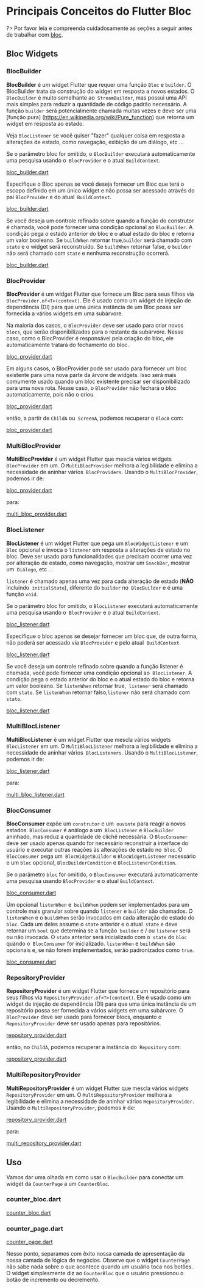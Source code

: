 # Principais Conceitos do Flutter Bloc

?> Por favor leia e compreenda cuidadosamente as seções a seguir antes de trabalhar com [bloc](https://pub.dev/packages/flutter_true_bloc).

## Bloc Widgets

### BlocBuilder

**BlocBuilder** é um widget Flutter que requer uma função `Bloc` e `builder`. O BlocBuilder trata da construção do widget em resposta a novos estados. O `BlocBuilder` é muito semelhante ao` StreamBuilder`, mas possui uma API mais simples para reduzir a quantidade de código padrão necessário. A função `builder` será potencialmente chamada muitas vezes e deve ser uma [função pura] (https://en.wikipedia.org/wiki/Pure_function) que retorna um widget em resposta ao estado.

Veja `BlocListener` se você quiser "fazer" qualquer coisa em resposta a alterações de estado, como navegação, exibição de um diálogo, etc ...

Se o parâmetro bloc for omitido, o `BlocBuilder` executará automaticamente uma pesquisa usando o` BlocProvider` e o atual `BuildContext`.

[bloc_builder.dart](../_snippets/flutter_bloc_core_concepts/bloc_builder.dart.md ':include')

Especifique o Bloc apenas se você deseja fornecer um Bloc que terá o escopo definido em um único widget e não possa ser acessado através do pai `BlocProvider` e do atual` BuildContext`.

[bloc_builder.dart](../_snippets/flutter_bloc_core_concepts/bloc_builder_explicit_bloc.dart.md ':include')

Se você deseja um controle refinado sobre quando a função do construtor é chamada, você pode fornecer uma condição opcional ao `BlocBuilder`. A condição pega o estado anterior do bloc e o atual estado do bloc e retorna um valor booleano. Se `buildWhen` retornar true,`builder` será chamado com `state` e o widget será reconstruído. Se `buildWhen` retornar false, o `builder` não será chamado com `state` e nenhuma reconstrução ocorrerá.

[bloc_builder.dart](../_snippets/flutter_bloc_core_concepts/bloc_builder_condition.dart.md ':include')

### BlocProvider

**BlocProvider** é um widget Flutter que fornece um Bloc para seus filhos via `BlocProvider.of<T>(context)`. Ele é usado como um widget de injeção de dependência (DI) para que uma única instância de um Bloc possa ser fornecida a vários widgets em uma subárvore.

Na maioria dos casos, o `BlocProvider` deve ser usado para criar novos `blocs`, que serão disponibilizados para o restante da subárvore. Nesse caso, como o BlocProvider é responsável pela criação do bloc, ele automaticamente tratará do fechamento do bloc.

[bloc_provider.dart](../_snippets/flutter_bloc_core_concepts/bloc_provider.dart.md ':include')

Em alguns casos, o BlocProvider pode ser usado para fornecer um bloc existente para uma nova parte da árvore de widgets. Isso será mais comumente usado quando um bloc existente precisar ser disponibilizado para uma nova rota. Nesse caso, o `BlocProvider` não fechará o bloc automaticamente, pois não o criou.

[bloc_provider.dart](../_snippets/flutter_bloc_core_concepts/bloc_provider_value.dart.md ':include')

então, a partir de `ChildA` ou` ScreenA`, podemos recuperar o `BlocA` com:

[bloc_provider.dart](../_snippets/flutter_bloc_core_concepts/bloc_provider_lookup.dart.md ':include')

### MultiBlocProvider

**MultiBlocProvider** é um widget Flutter que mescla vários widgets `BlocProvider` em um.
O `MultiBlocProvider` melhora a legibilidade e elimina a necessidade de aninhar vários` BlocProviders`.
Usando o `MultiBlocProvider`, podemos ir de:

[bloc_provider.dart](../_snippets/flutter_bloc_core_concepts/nested_bloc_provider.dart.md ':include')

para:

[multi_bloc_provider.dart](../_snippets/flutter_bloc_core_concepts/multi_bloc_provider.dart.md ':include')

### BlocListener

**BlocListener** é um widget Flutter que pega um `BlocWidgetListener` e um `Bloc` opcional e invoca o `listener` em resposta a alterações de estado no bloc. Deve ser usado para funcionalidades que precisam ocorrer uma vez por alteração de estado, como navegação, mostrar um `SnackBar`, mostrar um` Diálogo`, etc ...

`listener` é chamado apenas uma vez para cada alteração de estado (**NÃO** incluindo` initialState`), diferente do `builder` no` BlocBuilder` e é uma função `void`.

Se o parâmetro bloc for omitido, o `BlocListener` executará automaticamente uma pesquisa usando o` BlocProvider` e o atual `BuildContext`.

[bloc_listener.dart](../_snippets/flutter_bloc_core_concepts/bloc_listener.dart.md ':include')

Especifique o bloc apenas se desejar fornecer um bloc que, de outra forma, não poderá ser acessado via `BlocProvider` e pelo atual` BuildContext`.

[bloc_listener.dart](../_snippets/flutter_bloc_core_concepts/bloc_listener_explicit_bloc.dart.md ':include')

Se você deseja um controle refinado sobre quando a função listener é chamada, você pode fornecer uma condição opcional ao` BlocListener`. A condição pega o estado anterior do bloc e o atual estado do bloc e retorna um valor booleano. Se `listenWhen` retornar true,` listener` será chamado com `state`. Se `listenWhen` retornar falso,`listener` não será chamado com `state`.

[bloc_listener.dart](../_snippets/flutter_bloc_core_concepts/bloc_listener_condition.dart.md ':include')

### MultiBlocListener

**MultiBlocListener** é um widget Flutter que mescla vários widgets `BlocListener` em um.
O `MultiBlocListener` melhora a legibilidade e elimina a necessidade de aninhar vários` BlocListeners`.
Usando o `MultiBlocListener`, podemos ir de:

[bloc_listener.dart](../_snippets/flutter_bloc_core_concepts/nested_bloc_listener.dart.md ':include')

para:

[multi_bloc_listener.dart](../_snippets/flutter_bloc_core_concepts/multi_bloc_listener.dart.md ':include')

### BlocConsumer

**BlocConsumer** expõe um `construtor` e um` ouvinte` para reagir a novos estados. `BlocConsumer` é análogo a um` BlocListener` e `BlocBuilder` aninhado, mas reduz a quantidade de clichê necessária. O `BlocConsumer` deve ser usado apenas quando for necessário reconstruir a interface do usuário e executar outras reações às alterações de estado no` bloc`. O `BlocConsumer` pega um` BlocWidgetBuilder` e `BlocWidgetListener` necessário e um `bloc` opcional, `BlocBuilderCondition` e `BlocListenerCondition`.

Se o parâmetro `bloc` for omitido, o `BlocConsumer` executará automaticamente uma pesquisa usando
`BlocProvider` e o atual `BuildContext`.

[bloc_consumer.dart](../_snippets/flutter_bloc_core_concepts/bloc_consumer.dart.md ':include')

Um opcional `listenWhen` e` buildWhen` podem ser implementados para um controle mais granular sobre quando `listener` e `builder` são chamados. O `listenWhen` e o `buildWhen` serão invocados em cada alteração de estado do `bloc`. Cada um deles assume o `state` anterior e o atual` state` e deve retornar um `bool` que determina se a função` builder` e / ou `listener` será ou não invocada. O `state` anterior será inicializado com o` state` do `bloc` quando o` BlocConsumer` for inicializado. `listenWhen` e `buildWhen` são opcionais e, se não forem implementados, serão padronizados como `true`.

[bloc_consumer.dart](../_snippets/flutter_bloc_core_concepts/bloc_consumer_condition.dart.md ':include')

### RepositoryProvider

**RepositoryProvider** é um widget Flutter que fornece um repositório para seus filhos via `RepositoryProvider.of<T>(context)`. Ele é usado como um widget de injeção de dependência (DI) para que uma única instância de um repositório possa ser fornecida a vários widgets em uma subárvore. O `BlocProvider` deve ser usado para fornecer blocs, enquanto o` RepositoryProvider` deve ser usado apenas para repositórios.

[repository_provider.dart](../_snippets/flutter_bloc_core_concepts/repository_provider.dart.md ':include')

então, no `ChildA`, podemos recuperar a instância do` Repository` com:

[repository_provider.dart](../_snippets/flutter_bloc_core_concepts/repository_provider_lookup.dart.md ':include')

### MultiRepositoryProvider

**MultiRepositoryProvider** é um widget Flutter que mescla vários widgets `RepositoryProvider` em um.
O `MultiRepositoryProvider` melhora a legibilidade e elimina a necessidade de aninhar vários `RepositoryProvider`.
Usando o `MultiRepositoryProvider`, podemos ir de:

[repository_provider.dart](../_snippets/flutter_bloc_core_concepts/nested_repository_provider.dart.md ':include')

para:

[multi_repository_provider.dart](../_snippets/flutter_bloc_core_concepts/multi_repository_provider.dart.md ':include')

## Uso

Vamos dar uma olhada em como usar o `BlocBuilder` para conectar um widget da `CounterPage` a um `CounterBloc`.

### counter_bloc.dart

[counter_bloc.dart](../_snippets/flutter_bloc_core_concepts/counter_bloc.dart.md ':include')

### counter_page.dart

[counter_page.dart](../_snippets/flutter_bloc_core_concepts/counter_page.dart.md ':include')

Nesse ponto, separamos com êxito nossa camada de apresentação da nossa camada de lógica de negócios. Observe que o widget `CounterPage` não sabe nada sobre o que acontece quando um usuário toca nos botões. O widget simplesmente diz ao `CounterBloc` que o usuário pressionou o botão de incremento ou decremento.
